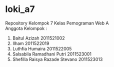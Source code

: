 # loki_a7
Repository Kelompok 7 Kelas Pemograman Web A
<br>Anggota Kelompok :
  1. Baitul Azizah 2011521002
  2. Ilham 2011522019
  3. Luthfia Humaira 2011522005
  4. Salsabila Ramadhani Putri 2011523001
  5. Shefilla Raisya Razade Stevano 2011523013
